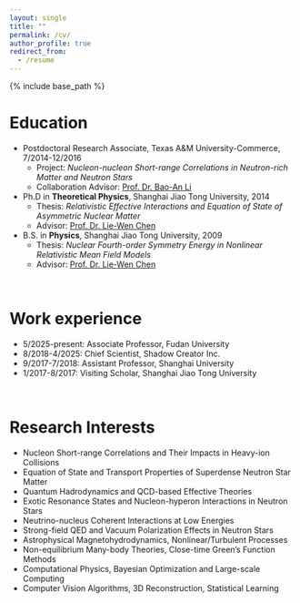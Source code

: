 ```yaml
---
layout: single
title: ""
permalink: /cv/
author_profile: true
redirect_from:
  - /resume
---
```


{% include base_path %}

Education
======
* Postdoctoral Research Associate, Texas A&M University-Commerce, 7/2014-12/2016
  * Project: *Nucleon-nucleon Short-range Correlations in Neutron-rich Matter and Neutron Stars*
  * Collaboration Advisor: [Prof. Dr. Bao-An Li](https://scholar.google.com/citations?user=-0gnvt4AAAAJ&hl=en)
* Ph.D in **Theoretical Physics**, Shanghai Jiao Tong University, 2014
  * Thesis: *Relativistic Effective Interactions and Equation of State of Asymmetric Nuclear Matter*
  * Advisor: [Prof. Dr. Lie-Wen Chen](https://scholar.google.com/citations?user=jKJnZNgAAAAJ&hl=en)
* B.S. in **Physics**, Shanghai Jiao Tong University, 2009
  * Thesis: *Nuclear Fourth-order Symmetry Energy in Nonlinear Relativistic Mean Field Models*
  * Advisor: [Prof. Dr. Lie-Wen Chen](https://scholar.google.com/citations?user=jKJnZNgAAAAJ&hl=en)

<br>

Work experience
======
* 5/2025-present: Associate Professor, Fudan University
* 8/2018-4/2025: Chief Scientist, Shadow Creator Inc.
* 9/2017-7/2018: Assistant Professor, Shanghai University
* 1/2017-8/2017: Visiting Scholar, Shanghai Jiao Tong University

<br>

Research Interests
======
* Nucleon Short-range Correlations and Their Impacts in Heavy-ion Collisions
* Equation of State and Transport Properties of Superdense Neutron Star Matter
* Quantum Hadrodynamics and QCD-based Effective Theories
* Exotic Resonance States and Nucleon-hyperon Interactions in Neutron Stars
* Neutrino-nucleus Coherent Interactions at Low Energies
* Strong-field QED and Vacuum Polarization Effects in Neutron Stars
* Astrophysical Magnetohydrodynamics, Nonlinear/Turbulent Processes
* Non-equilibrium Many-body Theories, Close-time Green’s Function Methods
* Computational Physics, Bayesian Optimization and Large-scale Computing
* Computer Vision Algorithms, 3D Reconstruction, Statistical Learning


